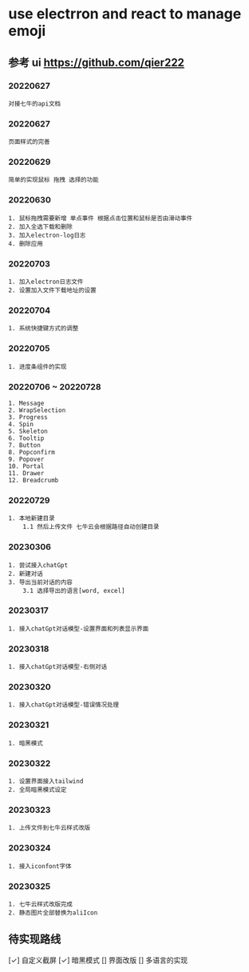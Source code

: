 # use electrron and react to manage emoji

## 参考 ui https://github.com/qier222

### 20220627

```
对接七牛的api文档
```

### 20220627

```
页面样式的完善
```

### 20220629

```
简单的实现鼠标 拖拽 选择的功能
```

### 20220630

```
1. 鼠标拖拽需要新增 单点事件 根据点击位置和鼠标是否由滑动事件 
2. 加入全选下载和删除
3. 加入electron-log日志
4. 删除应用
```


### 20220703

```
1. 加入electron日志文件
2. 设置加入文件下载地址的设置
```

### 20220704

```
1. 系统快捷键方式的调整
```

### 20220705

```
1. 进度条组件的实现
```

### 20220706 ~ 20220728

```
1. Message
2. WrapSelection
3. Progress
4. Spin
5. Skeleton
6. Tooltip
7. Button
8. Popconfirm
9. Popover
10. Portal
11. Drawer
12. Breadcrumb
```

### 20220729

```
1. 本地新建目录
    1.1 然后上传文件 七牛云会根据路径自动创建目录
```


### 20230306
```
1. 尝试接入chatGpt
2. 新建对话
3. 导出当前对话的内容
    3.1 选择导出的语言[word, excel]
```

### 20230317
```
1. 接入chatGpt对话模型-设置界面和列表显示界面
```

### 20230318
```
1. 接入chatGpt对话模型-右侧对话
```

### 20230320
```
1. 接入chatGpt对话模型-错误情况处理
```

### 20230321
```
1. 暗黑模式
```

### 20230322
```
1. 设置界面接入tailwind
2. 全局暗黑模式设定
```

### 20230323
```
1. 上传文件到七牛云样式改版
```

### 20230324
```
1. 接入iconfont字体
```

### 20230325
```
1. 七牛云样式改版完成
2. 静态图片全部替换为aliIcon
```

## 待实现路线
[✓] 自定义截屏
[✓] 暗黑模式
[] 界面改版
[] 多语言的实现

